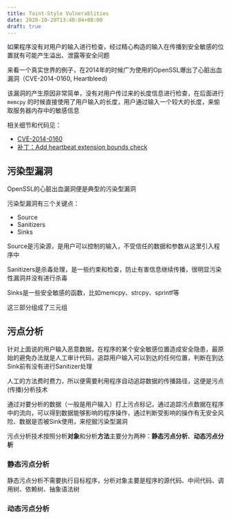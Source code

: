 ```yaml
---
title: Taint-Style Vulnerablities
date: 2020-10-20T13:40:04+08:00
draft: true
---
```


如果程序没有对用户的输入进行检查，经过精心构造的输入在传播到安全敏感的位置就有可能产生溢出、泄露等安全问题

来看一个真实世界的例子，在2014年的时候广为使用的OpenSSL爆出了心脏出血漏洞（CVE-2014-0160, Heartbleed)

该漏洞的产生原因非常简单，没有对用户传过来的长度信息进行检查，在后面进行 `memcpy` 的时候直接使用了用户输入的长度，用户通过输入一个较大的长度，来偷取服务器内存中的敏感信息

相关细节和代码见：

- [CVE-2014-0160](https://git.OpenSSL.org/gitweb/?p=OpenSSL.git&a=search&h=refs%2Fheads%2FOpenSSL_1_0_1-stable&st=commit&s=cve-2014-0160)
- [补丁：Add heartbeat extension bounds check](https://git.OpenSSL.org/gitweb/?p=OpenSSL.git;a=blobdiff;f=ssl/d1_both.c;h=2e8cf681ed0976e2b16460170fda27c77cfec6cc;hp=7a5596a6b373aeabbd6d8d674f0e20b1618c5012;hb=96db9023b881d7cd9f379b0c154650d6c108e9a3;hpb=0d7717fc9c83dafab8153cbd5e2180e6e04cc802)

## 污染型漏洞

OpenSSL的心脏出血漏洞便是典型的污染型漏洞

污染型漏洞有三个关键点：

- Source
- Sanitizers
- Sinks

Source是污染源，是用户可以控制的输入，不受信任的数据和参数从这里引入程序中

Sanitizers是杀毒处理，是一些约束和检查，防止有害信息继续传播，很明显污染性漏洞并没有进行杀毒

Sinks是一些安全敏感的函数，比如memcpy、strcpy、sprintf等

这三部分组成了三元组

## 污点分析

针对上面说的用户输入恶意数据，在程序的某个安全敏感位置造成安全隐患，最原始的避免办法就是人工审计代码，追踪用户输入可以到达的任何位置，判断在到达Sink前有没有进行Sanitizer处理

人工的方法费时费力，所以便需要利用程序自动追踪数据的传播路径，这便是污点(传播)分析技术

通过对要分析的数据（一般是用户输入）打上污点标记，通过追踪污点数据在程序中的流向，可以得到数据能够影响的程序操作，通过判断受影响的操作有无安全风险、数据是否被Sink使用，来挖掘污染型漏洞

污点分析技术按照分析**对象**和分析**方法**主要分为两种：**静态污点分析**、**动态污点分析**

### 静态污点分析

静态污点分析不需要执行目标程序，分析对象主要是程序的源代码、中间代码、调用树、依赖树、抽象语法树

### 动态污点分析

